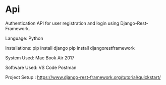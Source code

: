 # Api
Authentication API for user registration and login using Django-Rest-Framework.

Language:
Python

Installations: 
pip install django
pip install djangorestframework

System Used: Mac Book Air 2017

Software Used: 
VS Code
Postman

Project Setup : https://www.django-rest-framework.org/tutorial/quickstart/
